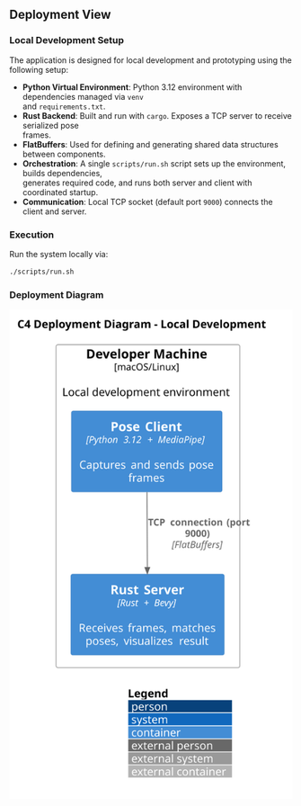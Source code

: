 ## Deployment View

### Local Development Setup

The application is designed for local development and prototyping using the following setup:

- **Python Virtual Environment**: Python 3.12 environment with dependencies managed via `venv`  
  and `requirements.txt`.
- **Rust Backend**: Built and run with `cargo`. Exposes a TCP server to receive serialized pose  
  frames.
- **FlatBuffers**: Used for defining and generating shared data structures between components.
- **Orchestration**: A single `scripts/run.sh` script sets up the environment, builds dependencies,  
  generates required code, and runs both server and client with coordinated startup.
- **Communication**: Local TCP socket (default port `9000`) connects the client and server.

### Execution

Run the system locally via:

```bash
./scripts/run.sh
```

### Deployment Diagram

![Deployment](diagrams/deployment.svg?v=2)
